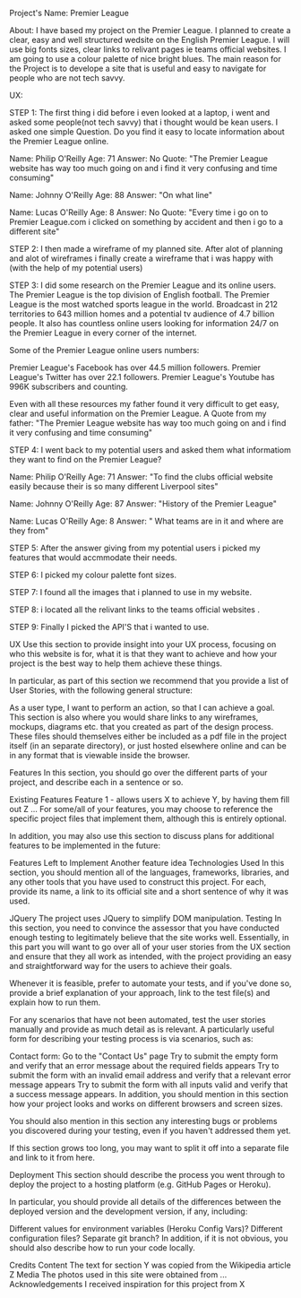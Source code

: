 Project's Name: Premier League

About: I have based my project on the Premier League. I planned to create a clear, easy and well structured wedsite on the English Premier League.
I will use big fonts sizes, clear links to relivant pages ie teams official websites.  I am going to use a colour palette of nice bright blues.
The main reason for the Project is to develope a site that is useful and easy to navigate for people who are not tech savvy.

UX:

STEP 1: The first thing i did before i even looked at a laptop, i went and asked some people(not tech savvy) that i thought would be kean users.
I asked one simple Question. Do you find it easy to locate information about the Premier League online.

Name: Philip O'Reilly Age: 71
Answer: No
Quote: "The Premier League website has way too much going on and i find it very confusing and time consuming"

Name: Johnny O'Reilly Age: 88
Answer: "On what line"

Name: Lucas O'Reilly Age: 8
Answer: No
Quote: "Every time i go on to Premier League.com i clicked on something by accident and then i go to a different site"

STEP 2: I then made a wireframe of my planned site. After alot of planning and alot of  wireframes i finally create a 
wireframe that i was happy with (with the help of my potential users) 

STEP 3: I did some research on the Premier League and its online users.
The Premier League is the top division of English football. The Premier League is the most watched sports league in the world.
Broadcast in 212 territories to 643 million homes and a potential tv audience of 4.7 billion people.
It also has countless online users looking for information 24/7 on the Premier League in every corner of the internet.

Some of the Premier League online users numbers:

Premier League's Facebook has over 44.5 million followers.
Premier League's Twitter has over 22.1 followers.
Premier League's Youtube has 996K subscribers and counting.

Even with all these resources my father found it very difficult to get easy, clear and useful information on the Premier League.
A Quote from my father: "The Premier League website has way too much going on and i find it very confusing and time consuming"

STEP 4: I went back to my potential users and asked them what informatiom they want to find on the Premier League?

Name: Philip O'Reilly Age: 71
Answer: "To find the clubs official website easily because their is so many different Liverpool sites"

Name: Johnny O'Reilly Age: 87
Answer: "History of the Premier League"

Name: Lucas O'Reilly Age: 8
Answer: " What teams are in it and where are they from" 

STEP 5: After the answer giving from my potential users i picked my features that would accmmodate their needs.

STEP 6: I picked my colour palette font sizes.

STEP 7: I found all the images that i planned to use in my website.

STEP 8: i located all the relivant links to the teams official websites .

STEP 9: Finally I picked the API'S that i wanted to use.




UX
Use this section to provide insight into your UX process, focusing on who this website is for, what it is that they want to achieve and how your project is the best way to help them achieve these things.

In particular, as part of this section we recommend that you provide a list of User Stories, with the following general structure:

As a user type, I want to perform an action, so that I can achieve a goal.
This section is also where you would share links to any wireframes, mockups, diagrams etc. that you created as part of the design process. These files should themselves either be included as a pdf file in the project itself (in an separate directory), or just hosted elsewhere online and can be in any format that is viewable inside the browser.

Features
In this section, you should go over the different parts of your project, and describe each in a sentence or so.

Existing Features
Feature 1 - allows users X to achieve Y, by having them fill out Z
...
For some/all of your features, you may choose to reference the specific project files that implement them, although this is entirely optional.

In addition, you may also use this section to discuss plans for additional features to be implemented in the future:

Features Left to Implement
Another feature idea
Technologies Used
In this section, you should mention all of the languages, frameworks, libraries, and any other tools that you have used to construct this project. For each, provide its name, a link to its official site and a short sentence of why it was used.

JQuery
The project uses JQuery to simplify DOM manipulation.
Testing
In this section, you need to convince the assessor that you have conducted enough testing to legitimately believe that the site works well. Essentially, in this part you will want to go over all of your user stories from the UX section and ensure that they all work as intended, with the project providing an easy and straightforward way for the users to achieve their goals.

Whenever it is feasible, prefer to automate your tests, and if you've done so, provide a brief explanation of your approach, link to the test file(s) and explain how to run them.

For any scenarios that have not been automated, test the user stories manually and provide as much detail as is relevant. A particularly useful form for describing your testing process is via scenarios, such as:

Contact form:
Go to the "Contact Us" page
Try to submit the empty form and verify that an error message about the required fields appears
Try to submit the form with an invalid email address and verify that a relevant error message appears
Try to submit the form with all inputs valid and verify that a success message appears.
In addition, you should mention in this section how your project looks and works on different browsers and screen sizes.

You should also mention in this section any interesting bugs or problems you discovered during your testing, even if you haven't addressed them yet.

If this section grows too long, you may want to split it off into a separate file and link to it from here.

Deployment
This section should describe the process you went through to deploy the project to a hosting platform (e.g. GitHub Pages or Heroku).

In particular, you should provide all details of the differences between the deployed version and the development version, if any, including:

Different values for environment variables (Heroku Config Vars)?
Different configuration files?
Separate git branch?
In addition, if it is not obvious, you should also describe how to run your code locally.

Credits
Content
The text for section Y was copied from the Wikipedia article Z
Media
The photos used in this site were obtained from ...
Acknowledgements
I received inspiration for this project from X